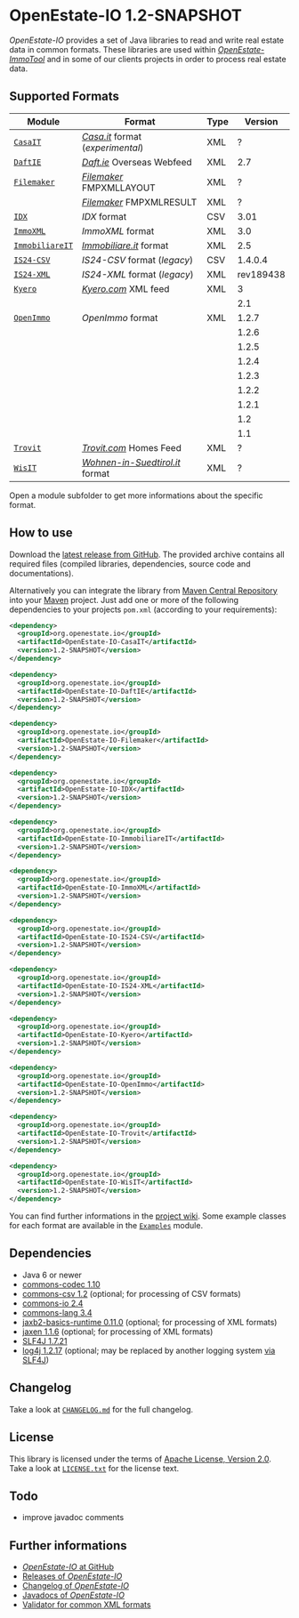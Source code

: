 OpenEstate-IO 1.2-SNAPSHOT
==========================

*OpenEstate-IO* provides a set of Java libraries to read and write real estate
data in common formats. These libraries are used within
[*OpenEstate-ImmoTool*](http://openestate.org/) and in some of our clients
projects in order to process real estate data.


Supported Formats
-----------------

| Module                           | Format                                                           | Type | Version   |
| -------------------------------- | ---------------------------------------------------------------- | ---- | --------- |
| [`CasaIT`](CasaIT)               | [*Casa.it*](http://casa.it) format (*experimental*)              | XML  | ?         |
| [`DaftIE`](DaftIE)               | [*Daft.ie*](http://daft.ie) Overseas Webfeed                     | XML  | 2.7       |
| [`Filemaker`](Filemaker)         | [*Filemaker*](http://www.filemaker.com) FMPXMLLAYOUT             | XML  | ?         |
|                                  | [*Filemaker*](http://www.filemaker.com) FMPXMLRESULT             | XML  | ?         |
| [`IDX`](IDX)                     | *IDX* format                                                     | CSV  | 3.01      |
| [`ImmoXML`](ImmoXML)             | *ImmoXML* format                                                 | XML  | 3.0       |
| [`ImmobiliareIT`](ImmobiliareIT) | [*Immobiliare.it*](http://immobiliare.it) format                 | XML  | 2.5       |
| [`IS24-CSV`](IS24-CSV)           | *IS24-CSV* format (*legacy*)                                     | CSV  | 1.4.0.4   |
| [`IS24-XML`](IS24-XML)           | *IS24-XML* format (*legacy*)                                     | XML  | rev189438 |
| [`Kyero`](Kyero)                 | [*Kyero.com*](http://kyero.com) XML feed                         | XML  | 3         |
|                                  |                                                                  |      | 2.1       |
| [`OpenImmo`](OpenImmo)           | *OpenImmo* format                                                | XML  | 1.2.7     |
|                                  |                                                                  |      | 1.2.6     |
|                                  |                                                                  |      | 1.2.5     |
|                                  |                                                                  |      | 1.2.4     |
|                                  |                                                                  |      | 1.2.3     |
|                                  |                                                                  |      | 1.2.2     |
|                                  |                                                                  |      | 1.2.1     |
|                                  |                                                                  |      | 1.2       |
|                                  |                                                                  |      | 1.1       |
| [`Trovit`](Trovit)               | [*Trovit.com*](http://trovit.com) Homes Feed                     | XML  | ?         |
| [`WisIT`](WisIT)                 | [*Wohnen-in-Suedtirol.it*](http://wohnen-in-suedtirol.it) format | XML  | ?         |

Open a module subfolder to get more informations about the specific format.


How to use
----------

Download the [latest release from GitHub](https://github.com/OpenEstate/OpenEstate-IO/releases/latest).
The provided archive contains all required files (compiled libraries,
dependencies, source code and documentations).

Alternatively you can integrate the library from
[Maven Central Repository](http://search.maven.org/#search|ga|1|org.openestate.io)
into your [Maven](http://maven.apache.org/) project. Just add one or more of the
following dependencies to your projects `pom.xml` (according to your
requirements):

```xml
<dependency>
  <groupId>org.openestate.io</groupId>
  <artifactId>OpenEstate-IO-CasaIT</artifactId>
  <version>1.2-SNAPSHOT</version>
</dependency>

<dependency>
  <groupId>org.openestate.io</groupId>
  <artifactId>OpenEstate-IO-DaftIE</artifactId>
  <version>1.2-SNAPSHOT</version>
</dependency>

<dependency>
  <groupId>org.openestate.io</groupId>
  <artifactId>OpenEstate-IO-Filemaker</artifactId>
  <version>1.2-SNAPSHOT</version>
</dependency>

<dependency>
  <groupId>org.openestate.io</groupId>
  <artifactId>OpenEstate-IO-IDX</artifactId>
  <version>1.2-SNAPSHOT</version>
</dependency>

<dependency>
  <groupId>org.openestate.io</groupId>
  <artifactId>OpenEstate-IO-ImmobiliareIT</artifactId>
  <version>1.2-SNAPSHOT</version>
</dependency>

<dependency>
  <groupId>org.openestate.io</groupId>
  <artifactId>OpenEstate-IO-ImmoXML</artifactId>
  <version>1.2-SNAPSHOT</version>
</dependency>

<dependency>
  <groupId>org.openestate.io</groupId>
  <artifactId>OpenEstate-IO-IS24-CSV</artifactId>
  <version>1.2-SNAPSHOT</version>
</dependency>

<dependency>
  <groupId>org.openestate.io</groupId>
  <artifactId>OpenEstate-IO-IS24-XML</artifactId>
  <version>1.2-SNAPSHOT</version>
</dependency>

<dependency>
  <groupId>org.openestate.io</groupId>
  <artifactId>OpenEstate-IO-Kyero</artifactId>
  <version>1.2-SNAPSHOT</version>
</dependency>

<dependency>
  <groupId>org.openestate.io</groupId>
  <artifactId>OpenEstate-IO-OpenImmo</artifactId>
  <version>1.2-SNAPSHOT</version>
</dependency>

<dependency>
  <groupId>org.openestate.io</groupId>
  <artifactId>OpenEstate-IO-Trovit</artifactId>
  <version>1.2-SNAPSHOT</version>
</dependency>

<dependency>
  <groupId>org.openestate.io</groupId>
  <artifactId>OpenEstate-IO-WisIT</artifactId>
  <version>1.2-SNAPSHOT</version>
</dependency>
```

You can find further informations in the
[project wiki](https://github.com/OpenEstate/OpenEstate-IO/wiki). Some example
classes for each format are available in the [`Examples`](Examples) module.


Dependencies
------------

-   Java 6 or newer
-   [commons-codec 1.10](http://commons.apache.org/proper/commons-codec/)
-   [commons-csv 1.2](http://commons.apache.org/proper/commons-csv/)
    (optional; for processing of CSV formats)
-   [commons-io 2.4](http://commons.apache.org/proper/commons-io/)
-   [commons-lang 3.4](http://commons.apache.org/proper/commons-lang/)
-   [jaxb2-basics-runtime 0.11.0](https://github.com/highsource/jaxb2-basics)
    (optional; for processing of XML formats)
-   [jaxen 1.1.6](http://jaxen.codehaus.org/)
    (optional; for processing of XML formats)
-   [SLF4J 1.7.21](http://www.slf4j.org/)
-   [log4j 1.2.17](http://logging.apache.org/log4j/1.2/)
    (optional; may be replaced by another logging system
    [via SLF4J](http://www.slf4j.org/manual.html))


Changelog
---------

Take a look at [`CHANGELOG.md`](CHANGELOG.md) for the full changelog.


License
-------

This library is licensed under the terms of
[Apache License, Version 2.0](http://www.apache.org/licenses/LICENSE-2.0.html).
Take a look at [`LICENSE.txt`](LICENSE.txt) for the license text.


Todo
----

-   improve javadoc comments


Further informations
--------------------

-   [*OpenEstate-IO* at GitHub](https://github.com/OpenEstate/OpenEstate-IO)
-   [Releases of *OpenEstate-IO*](https://github.com/OpenEstate/OpenEstate-IO/releases)
-   [Changelog of *OpenEstate-IO*](https://github.com/OpenEstate/OpenEstate-IO/blob/develop/CHANGELOG.md)
-   [Javadocs of *OpenEstate-IO*](http://manual.openestate.org/OpenEstate-IO/)
-   [Validator for common XML formats](http://validator.openestate.org/)
